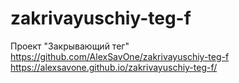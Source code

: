 # zakrivayuschiy-teg-f
Проект "Закрывающий тег"
https://github.com/AlexSavOne/zakrivayuschiy-teg-f
https://alexsavone.github.io/zakrivayuschiy-teg-f/
